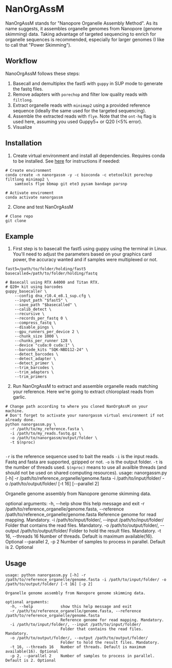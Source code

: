 # NanOrgAssM
NanOrgAssM stands for "Nanopore Organelle Assembly Method". As its name suggests, it assembles organelle genomes from Nanopore (genome skimming) data. Taking advantage of targeted sequencing to enrich for organelle sequences is recommended, especially for larger genomes (I like to call that "Power Skimming").

## Workflow
NanoOrgAssM follows these steps:
1. Basecall and demultiplex the fast5 with `guppy` in SUP mode to generate the fastq files.
2. Remove adapters with `porechop` and filter low quality reads with `filtlong`.
3. Extract organelle reads with `minimap2` using a provided reference sequence (ideally the same used for the targeted sequencing).
4. Assemble the extracted reads with `flye`. Note that the `ont-hq` flag is used here, assuming you used Guppy5+ or Q20 (<5% error).
5. Visualize

## Installation
1. Create virtual environment and install all dependencies. Requires conda to be installed. See [here](https://docs.conda.io/en/latest/miniconda.html#latest-miniconda-installer-links) for instructions if needed:
```
# Create environment
conda create -n nanorgassm -y -c bioconda -c etetoolkit porechop filtlong minimap2 \
    samtools flye bbmap git ete3 pysam bandage parsnp

# Activate enviroment
conda activate nanorgassm
```
2. Clone and test NanOrgAssM
```
# Clone repo
git clone 
```

## Example
1. First step is to basecall the fast5 using guppy using the terminal in Linux. You'll need to adjust the parameters based on your graphics card power, the accuracy wanted and if samples were multiplexed or not.
```
fast5=/path/to/folder/holding/fast5
basecalled=/path/to/folder/holding/fastq

# Basecall using RTX A4000 and Titan RTX.
# Q20+ kit using barcodes
guppy_basecaller \
    --config dna_r10.4_e8.1_sup.cfg \
    --input_path "$fast5" \
    --save_path "$basecalled" \
    --calib_detect \
    --recursive \
    --records_per_fastq 0 \
    --compress_fastq \
    --disable_pings \
    --gpu_runners_per_device 2 \
    --chunk_size 1000 \
    --chunks_per_runner 128 \
    --device "cuda:0 cuda:1" \
    --barcode_kits "SQK-NBD112-24" \
    --detect_barcodes \
    --detect_adapter \
    --detect_primer \
    --trim_barcodes \
    --trim_adapters \
    --trim_primers
```
2. Run NanOrgAssM to extract and assemble organelle reads matching your reference. Here we're going to extract chloroplast reads from garlic.
```
# Change path according to where you cloned NanOrgAssM on your machine.
# Don't forget to activate your nanorgassm virtual environment if not already done.
python nanorgassm.py \
  -r /path/to/my_reference.fasta \
  -i /path/to/my_reads.fastq.gz \
  -o /path/to/nanorgassm/output/folder \
  -t $(nproc)
  
```
`-r` is the reference sequence used to bait the reads
`-i` is the input reads. Fastq and fasta are supported, gzipped or not.
`-o` is the output folder.
`-t` is the number of threads used. `$(nproc)` means to use all availble threads (and should not be used on shared computing resources).
usage: nanorgassm.py [-h] -r /path/to/reference_organelle/genome.fasta -i /path/to/input/folder/ -o /path/to/output/folder/ [-t 16] [--parallel 2]

Organelle genome assembly from Nanopore genome skimming data.

optional arguments:
  -h, --help            show this help message and exit
  -r /path/to/reference_organelle/genome.fasta, --reference /path/to/reference_organelle/genome.fasta
                        Reference genome for read mapping. Mandatory.
  -i /path/to/input/folder/, --input /path/to/input/folder/
                        Folder that contains the read files. Mandatory.
  -o /path/to/output/folder/, --output /path/to/output/folder/
                        Folder to hold the result files. Mandatory.
  -t 16, --threads 16   Number of threads. Default is maximum available(16). Optional
  --parallel 2, -p 2    Number of samples to process in parallel. Default is 2. Optional

## Usage
```commandline
usage: python nanorgassm.py [-h] -r /path/to/reference_organelle/genome.fasta -i /path/to/input/folder/ -o /path/to/output/folder/ [-t 16] [-p 2]

Organelle genome assembly from Nanopore genome skimming data.

optional arguments:
  -h, --help            show this help message and exit
  -r /path/to/reference_organelle/genome.fasta, --reference /path/to/reference_organelle/genome.fasta
                        Reference genome for read mapping. Mandatory.
  -i /path/to/input/folder/, --input /path/to/input/folder/
                        Folder that contains the read files. Mandatory.
  -o /path/to/output/folder/, --output /path/to/output/folder/
                        Folder to hold the result files. Mandatory.
  -t 16, --threads 16   Number of threads. Default is maximum available(16). Optional
  -p 2, --parallel 2    Number of samples to process in parallel. Default is 2. Optional
```
